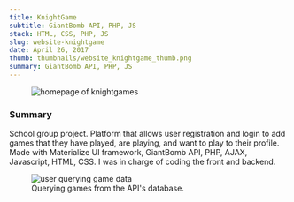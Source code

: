 ```yaml
---
title: KnightGame
subtitle: GiantBomb API, PHP, JS
stack: HTML, CSS, PHP, JS
slug: website-knightgame
date: April 26, 2017
thumb: thumbnails/website_knightgame_thumb.png
summary: GiantBomb API, PHP, JS
---
```


<figure class="image-body image-body-large">
    <img src="./assets/website-knightgame/knightgames_homepage_tour.gif" alt="homepage of knightgames" class="large-image" />
</figure>

<div class="text-body">
    <h3>Summary</h3>
    <p>
        School group project. Platform that allows user registration and login to add games that they have played, are playing, and want to play to their profile.
        <br />
        Made with Materialize UI framework, GiantBomb API, PHP, AJAX, Javascript, HTML, CSS. I was in charge of coding the front and backend.
    </p>
</div>

<figure class="image-body image-body-large">
    <img src="./assets/website-knightgame/knightgame-query-tour.gif" alt="user querying game data" class="large-image" />
    <figcaption>Querying games from the API's database.</figcaption>
</figure>